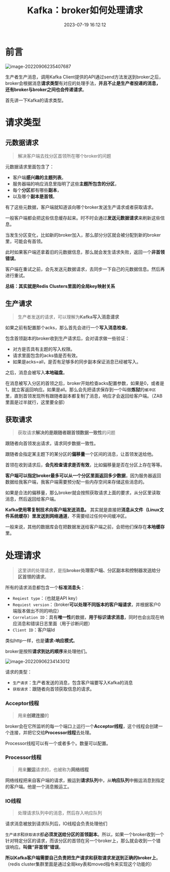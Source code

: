 ﻿---
title: Kafka：broker如何处理请求
categories:
  - 消息中间件
tags:
  - 消息中间件
  - Kafka
cover: >-
  https://hmf-typora-images.oss-cn-guangzhou.aliyuncs.com/images/202307091722145.png
abbrlink: 30977
date: 2023-07-19 16:12:12
updated: 2023-07-27 10:21:52
---




# 前言

![image-20220906235407687](https://p3-juejin.byteimg.com/tos-cn-i-k3u1fbpfcp/160fbf4d219f4a3eac7f13b50821cacf~tplv-k3u1fbpfcp-zoom-1.image)

生产者生产消息，调用Kafka Client提供的API通过send方法发送到broker之后，broker会根据消息**请求类型**有对应的处理手法，**并且不止是生产者投递的消息，还有broker与broker之间也会传递请求**。

首先讲一下Kafka的请求类型。

# 请求类型

## 元数据请求

> 解决客户端去找分区首领所在哪个broker的问题

元数据请求里面包含了：

-   客户端**感兴趣的主题列表**。
-   服务器端的响应消息里指明了这些**主题所包含的分区**，
-   每个**分区**都有哪些**副本**，
-   以及哪个**副本是首领**。

有了这些元数据，客户端就知道该向哪个broker发送生产请求或者获取请求。

一般客户端都会把这些信息缓存起来。时不时会通过**发送元数据请求**来刷新这些信息。

当发生分区变化，比如新的broker加入，那么部分分区就会被分配到新的broker里，可能会有首领。

此时如果客户端还拿着旧的元数据信息，那么就会发生请求失败，返回一个**非首领错误**。

客户端在重试之前，会先发送元数据请求，去同步一下自己的元数据信息。然后再进行重试。

**总结：其实就是Redis Clusters里面的全局key映射关系**

## 生产请求

> 生产者发送的请求，可以理解为**Kafka写入消息请求**

如果之前有配置那个acks，那么首先会进行一个**写入消息检查**。

包含首领副本的broker收到生产请求后，会对请求做一些验证：

-   对方是否具有主题的写入权限。
-   请求里面包含的acks值是否有效。
-   如果是acks=all，是否有足够多的同步副本保证消息已经被写入。

之后，消息会被写入**本地磁盘**。

在消息被写入分区的首领之后，broker开始检查acks配置参数，如果是0，或者是1，就立客返回响应。如果是all。那么会先把请求保存到一个叫做**炼狱**的`缓冲区`里，直到首领发现所有跟随者副本都复制了消息，响应才会返回给客户端。（ZAB里面是过半就行，这里要全部）

## 获取请求

> 获取请求**解决的是跟随者跟首领数据一致性**的问题

跟随者向首领发出请求，请求同步数据一致性。

跟随者会指定某主题下的某分区的**偏移量**一个区间的消息，让首领发送给他。

首领在收到请求后，**会先检查请求是否有效**，比如偏移量是否在分区上存在等等。

**客户端可以指定broker最多可以从一个分区里面返回多少数据**，因为服务器返回数据给我客户端，我客户端需要预分配一些内存空间来存储这些消息的。

如果是合法的偏移量，那么broker就会按照获取请求上面的要求，从分区里读取消息，然后返回给客户端。

**Kafka使用零复制技术向客户端发送消息。** 其实就是直接把**消息从文件（Linux文件系统缓存）里发送到网络通道**，不需要经过任何中间缓冲区。

一般来说，其他的数据库会在把数据发送给客户端之前，会把他们保存在**本地缓存**里。

# 处理请求

> 这里讲的处理请求，是指**broker处理客户端、分区副本和控制器发送给分区首领的请求**。

所有的请求消息都包含一个**标准消息头**：

-   `Reqiest type`：（也就是API key）
-   `Requiest version`：（broker**可以处理不同版本的客户端请求**，并根据客户0端版本做出不同的响应）
-   `Correlation ID`：具有**唯一性**的数据，**用于标识请求消息**，同时也会出现在响应消息和错误日志里面（用于诊断问题）
-   `Client ID`：客户端Id

类似http一样，也是**请求-响应模式**。

broker是按照**请求到达的顺序**来处理他们。

![image-20220906234143012](https://p3-juejin.byteimg.com/tos-cn-i-k3u1fbpfcp/58e0904e732642c48ec9e7e7f154c020~tplv-k3u1fbpfcp-zoom-1.image)

请求的类型：

-   `生产请求`：生产者发送的消息，包含客户端要写入Kafka的消息
-   `获取请求`：跟随者向首领获取信息的请求。

### Acceptor线程

> 用来**创建连接**的

broker会在它所监听的每一个端口上运行一个**Acceptor线程**，这个线程会创建一个连接，并把它交给**Processor线程**去处理。

Processor线程可以有一个或者多个。数量可以配置。

### Processor线程

> 用来**搬运**请求的，也被称为**网络线程**

网络线程把来自客户端的请求，搬运到**请求队列**中，从**响应队列**中搬运消息到指定的客户端。他是一个消息搬运工。

### IO线程

> 处理请求队列中的消息，然后存入响应队列

请求消息被放到请求队列后，IO线程会负责处理他们

`生产请求`和`获取请求`都**必须发送给分区的首领副本**。所以，如果一个broker收到一个针对特定分区的请求，而该分区的首领在另一个broker上，那么就会收到一个错误响应。**叫做“非首领”错误**。

**所以Kafka客户端需要自己负责把生产请求和获取请求发送到正确的broker上**。（redis cluster集群里面是通过全局key表和moved指令来实现这个功能的）

